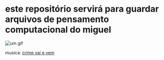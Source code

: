 # este repositório servirá para guardar arquivos de pensamento computacional do miguel
![um gif](https://media1.tenor.com/m/grK7jtRobfMAAAAC/grand-theft-auto-carl-johnson.gif)

musica:   [crime vai e vem](https://youtu.be/vCk4H_8TCBo?si=cmkT8JQFr184ff3A)
